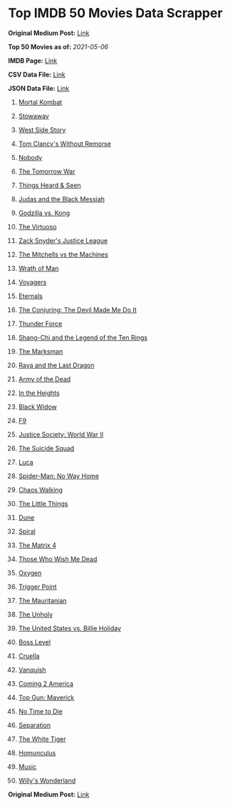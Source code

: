 # Top IMDB 50 Movies Data Scrapper

**Original Medium Post:** [Link](https://medium.com/@nishantsahoo/which-movie-should-i-watch-5c83a3c0f5b1) 

**Top 50 Movies as of:** _2021-05-06_

**IMDB Page:** [Link](http://www.imdb.com/search/title?release_date=2021,2021&title_type=feature)

**CSV Data File:** [Link](/Data/data.csv)

**JSON Data File:** [Link](/Data/data.json)

1. [Mortal Kombat](https://www.imdb.com/title/tt0293429/?ref_=adv_li_tt)

2. [Stowaway](https://www.imdb.com/title/tt9203694/?ref_=adv_li_tt)

3. [West Side Story](https://www.imdb.com/title/tt3581652/?ref_=adv_li_tt)

4. [Tom Clancy's Without Remorse](https://www.imdb.com/title/tt0499097/?ref_=adv_li_tt)

5. [Nobody](https://www.imdb.com/title/tt7888964/?ref_=adv_li_tt)

6. [The Tomorrow War](https://www.imdb.com/title/tt9777666/?ref_=adv_li_tt)

7. [Things Heard & Seen](https://www.imdb.com/title/tt10962368/?ref_=adv_li_tt)

8. [Judas and the Black Messiah](https://www.imdb.com/title/tt9784798/?ref_=adv_li_tt)

9. [Godzilla vs. Kong](https://www.imdb.com/title/tt5034838/?ref_=adv_li_tt)

10. [The Virtuoso](https://www.imdb.com/title/tt4136456/?ref_=adv_li_tt)

11. [Zack Snyder's Justice League](https://www.imdb.com/title/tt12361974/?ref_=adv_li_tt)

12. [The Mitchells vs the Machines](https://www.imdb.com/title/tt7979580/?ref_=adv_li_tt)

13. [Wrath of Man](https://www.imdb.com/title/tt11083552/?ref_=adv_li_tt)

14. [Voyagers](https://www.imdb.com/title/tt9664108/?ref_=adv_li_tt)

15. [Eternals](https://www.imdb.com/title/tt9032400/?ref_=adv_li_tt)

16. [The Conjuring: The Devil Made Me Do It](https://www.imdb.com/title/tt7069210/?ref_=adv_li_tt)

17. [Thunder Force](https://www.imdb.com/title/tt10121392/?ref_=adv_li_tt)

18. [Shang-Chi and the Legend of the Ten Rings](https://www.imdb.com/title/tt9376612/?ref_=adv_li_tt)

19. [The Marksman](https://www.imdb.com/title/tt6902332/?ref_=adv_li_tt)

20. [Raya and the Last Dragon](https://www.imdb.com/title/tt5109280/?ref_=adv_li_tt)

21. [Army of the Dead](https://www.imdb.com/title/tt0993840/?ref_=adv_li_tt)

22. [In the Heights](https://www.imdb.com/title/tt1321510/?ref_=adv_li_tt)

23. [Black Widow](https://www.imdb.com/title/tt3480822/?ref_=adv_li_tt)

24. [F9](https://www.imdb.com/title/tt5433138/?ref_=adv_li_tt)

25. [Justice Society: World War II](https://www.imdb.com/title/tt13804084/?ref_=adv_li_tt)

26. [The Suicide Squad](https://www.imdb.com/title/tt6334354/?ref_=adv_li_tt)

27. [Luca](https://www.imdb.com/title/tt12801262/?ref_=adv_li_tt)

28. [Spider-Man: No Way Home](https://www.imdb.com/title/tt10872600/?ref_=adv_li_tt)

29. [Chaos Walking](https://www.imdb.com/title/tt2076822/?ref_=adv_li_tt)

30. [The Little Things](https://www.imdb.com/title/tt10016180/?ref_=adv_li_tt)

31. [Dune](https://www.imdb.com/title/tt1160419/?ref_=adv_li_tt)

32. [Spiral](https://www.imdb.com/title/tt10342730/?ref_=adv_li_tt)

33. [The Matrix 4](https://www.imdb.com/title/tt10838180/?ref_=adv_li_tt)

34. [Those Who Wish Me Dead](https://www.imdb.com/title/tt3215824/?ref_=adv_li_tt)

35. [Oxygen](https://www.imdb.com/title/tt6341832/?ref_=adv_li_tt)

36. [Trigger Point](https://www.imdb.com/title/tt13382698/?ref_=adv_li_tt)

37. [The Mauritanian](https://www.imdb.com/title/tt4761112/?ref_=adv_li_tt)

38. [The Unholy](https://www.imdb.com/title/tt9419056/?ref_=adv_li_tt)

39. [The United States vs. Billie Holiday](https://www.imdb.com/title/tt8521718/?ref_=adv_li_tt)

40. [Boss Level](https://www.imdb.com/title/tt7638348/?ref_=adv_li_tt)

41. [Cruella](https://www.imdb.com/title/tt3228774/?ref_=adv_li_tt)

42. [Vanquish](https://www.imdb.com/title/tt5932368/?ref_=adv_li_tt)

43. [Coming 2 America](https://www.imdb.com/title/tt6802400/?ref_=adv_li_tt)

44. [Top Gun: Maverick](https://www.imdb.com/title/tt1745960/?ref_=adv_li_tt)

45. [No Time to Die](https://www.imdb.com/title/tt2382320/?ref_=adv_li_tt)

46. [Separation](https://www.imdb.com/title/tt9173154/?ref_=adv_li_tt)

47. [The White Tiger](https://www.imdb.com/title/tt6571548/?ref_=adv_li_tt)

48. [Homunculus](https://www.imdb.com/title/tt14404280/?ref_=adv_li_tt)

49. [Music](https://www.imdb.com/title/tt7541720/?ref_=adv_li_tt)

50. [Willy's Wonderland](https://www.imdb.com/title/tt8114980/?ref_=adv_li_tt)

**Original Medium Post:** [Link](https://medium.com/@nishantsahoo/which-movie-should-i-watch-5c83a3c0f5b1) 
